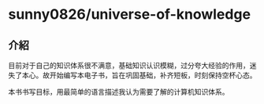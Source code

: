 # sunny0826/universe-of-knowledge

## 介紹

目前对于自己的知识体系很不满意，基础知识认识模糊，过分夸大经验的作用，迷失了本心。故开始编写本电子书，旨在巩固基础，补齐短板，时刻保持空杯心态。

本书书写目标，用最简单的语言描述我认为需要了解的计算机知识体系。



